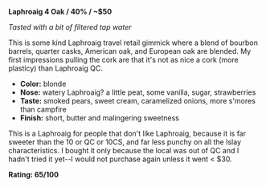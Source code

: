 **Laphroaig 4 Oak / 40% / ~$50**

*Tasted with a bit of filtered tap water*

This is some kind Laphroaig travel retail gimmick where a blend of bourbon barrels, quarter casks, American oak, and European oak are blended.  My first impressions pulling the cork are that it's not as nice a cork (more plasticy) than Laphroaig QC.

* **Color:** blonde
* **Nose:** watery Laphroaig? a little peat, some vanilla, sugar, strawberries
* **Taste:** smoked pears, sweet cream, caramelized onions, more s'mores than campfire
* **Finish:** short, butter and malingering sweetness

This is a Laphroaig for people that don't like Laphroaig, because it is far sweeter than the 10 or QC or 10CS, and far less punchy on all the Islay characteristics.  I bought it only because the local was out of QC and I hadn't tried it yet--I would not purchase again unless it went < $30.

**Rating: 65/100**